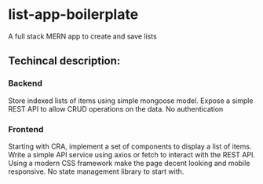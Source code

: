 # list-app-boilerplate
A full stack MERN app to create and save lists

## Techincal description:

### Backend
Store indexed lists of items using simple mongoose model. Expose a simple REST API to allow CRUD operations on the data. No authentication

### Frontend 
Starting with CRA, implement a set of components to display a list of items. Write a simple API service using axios or fetch to interact with the REST API. Using a modern CSS framework make the page decent looking and mobile responsive. No state management library to start with.
